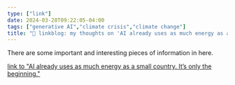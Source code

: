 ```yaml
---
type: ["link"]
date: 2024-03-28T09:22:05-04:00
tags: ["generative AI","climate crisis","climate change"]
title: "🔗 linkblog: my thoughts on 'AI already uses as much energy as a small country. It’s only the beginning.'"
---
```

There are some important and interesting pieces of information in here.

[link to "AI already uses as much energy as a small country. It’s only the beginning."](https://www.vox.com/climate/2024/3/28/24111721/ai-uses-a-lot-of-energy-experts-expect-it-to-double-in-just-a-few-years)
